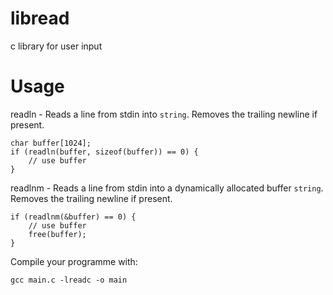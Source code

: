 # libread
 c library for user input

# Usage
readln - Reads a line from stdin into `string`. Removes the trailing newline if present.
```
char buffer[1024];
if (readln(buffer, sizeof(buffer)) == 0) {
    // use buffer
}
```
readlnm - Reads a line from stdin into a dynamically allocated buffer `string`. Removes the trailing newline if present.
```
if (readlnm(&buffer) == 0) {
    // use buffer
    free(buffer);
}
```
Compile your programme with:
```
gcc main.c -lreadc -o main
```
